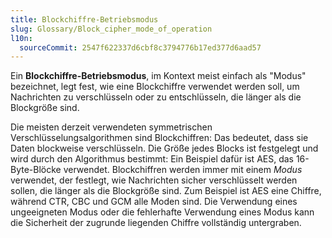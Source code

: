 ```yaml
---
title: Blockchiffre-Betriebsmodus
slug: Glossary/Block_cipher_mode_of_operation
l10n:
  sourceCommit: 2547f622337d6cbf8c3794776b17ed377d6aad57
---
```


Ein **Blockchiffre-Betriebsmodus**, im Kontext meist einfach als "Modus" bezeichnet, legt fest, wie eine Blockchiffre verwendet werden soll, um Nachrichten zu verschlüsseln oder zu entschlüsseln, die länger als die Blockgröße sind.

Die meisten derzeit verwendeten symmetrischen Verschlüsselungsalgorithmen sind Blockchiffren: Das bedeutet, dass sie Daten blockweise verschlüsseln. Die Größe jedes Blocks ist festgelegt und wird durch den Algorithmus bestimmt: Ein Beispiel dafür ist AES, das 16-Byte-Blöcke verwendet. Blockchiffren werden immer mit einem _Modus_ verwendet, der festlegt, wie Nachrichten sicher verschlüsselt werden sollen, die länger als die Blockgröße sind. Zum Beispiel ist AES eine Chiffre, während CTR, CBC und GCM alle Moden sind. Die Verwendung eines ungeeigneten Modus oder die fehlerhafte Verwendung eines Modus kann die Sicherheit der zugrunde liegenden Chiffre vollständig untergraben.
